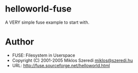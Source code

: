 helloworld-fuse
===============

A VERY simple fuse example to start with.

Author
======

* FUSE: Filesystem in Userspace
* Copyright (C) 2001-2005  Miklos Szeredi <miklos@szeredi.hu>
* URL: http://fuse.sourceforge.net/helloworld.html

